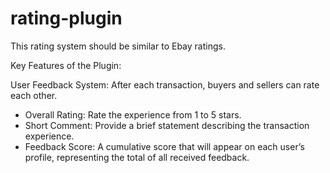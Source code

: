 # rating-plugin
This rating system should be similar to Ebay ratings.


Key Features of the Plugin:

User Feedback System: After each transaction, buyers and sellers can rate each other.
- Overall Rating: Rate the experience from 1 to 5 stars.
- Short Comment: Provide a brief statement describing the transaction experience.
- Feedback Score: A cumulative score that will appear on each user’s profile, representing the total of all received feedback.
